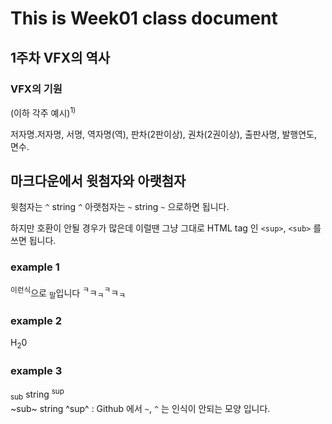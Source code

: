 # This is Week01 class document
## 1주차 VFX의 역사
### VFX의 기원

(이하 각주 예시)<sup>1)</sup>

저자명․저자명, 서명, 역자명(역), 판차(2판이상), 권차(2권이상), 출판사명, 발행연도, 면수.


## 마크다운에서 윗첨자와 아랫첨자

윗첨자는 `^` string `^`
아랫첨자는 `~` string `~`
으로하면 됩니다. 

하지만 호환이 안될 경우가 많은데 이럴땐
그냥 그대로 HTML tag 인 `<sup>`, `<sub>` 를 쓰면 됩니다.

### example 1

<sup>이런식</sup>으로 <sub>말</sub>입니다 <sup>ㅋ</sup>ㅋ<sub>ㅋ</sub><sup>ㅋ</sup>ㅋ<sub>ㅋ</sub>

### example 2

H<sub>2</sub>0

### example 3

<sub>sub</sub> string <sup>sup</sup>  
~sub~ string ^sup^ : Github 에서 `~`, `^` 는 인식이 안되는 모양 입니다.
